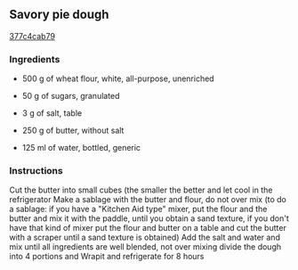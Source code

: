 ## Savory pie dough

[377c4cab79](https://cookpad.com/us/recipes/364688-savory-pie-dough)

### Ingredients

 - 500 g of wheat flour, white, all-purpose, unenriched

 - 50 g of sugars, granulated

 - 3 g of salt, table

 - 250 g of butter, without salt

 - 125 ml of water, bottled, generic

### Instructions

Cut the butter into small cubes (the smaller the better and let cool in the refrigerator Make a sablage with the butter and flour, do not over mix (to do a sablage: if you have a "Kitchen Aid type" mixer, put the flour and the butter and mix it with the paddle, until you obtain a sand texture, if you don't have that kind of mixer put the flour and butter on a table and cut the butter with a scraper until a sand texture is obtained) Add the salt and water and mix until all ingredients are well blended, not over mixing divide the dough into 4 portions and Wrapit and refrigerate for 8 hours